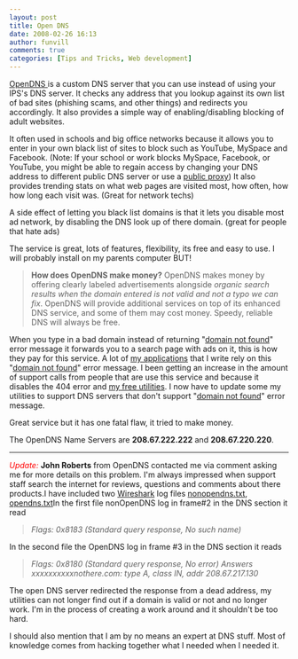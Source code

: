 ```yaml
---
layout: post
title: Open DNS 
date: 2008-02-26 16:13
author: funvill
comments: true
categories: [Tips and Tricks, Web development]
---
```

<a href="http://www.opendns.com/">OpenDNS </a>is a custom DNS server that you can use instead of using your IPS's DNS server.
It checks any address that you lookup against its own list of bad sites (phishing scams, and other things) and redirects you accordingly. It also provides a simple way of enabling/disabling blocking of adult websites.

It often used in schools and big office networks because it allows you to enter in your own black list of sites to block such as YouTube, MySpace and Facebook.  (Note: If your school or work blocks MySpace, Facebook, or YouTube, you might be able to regain access by changing your DNS address to different public DNS server or use a <a href="http://www.google.com/search?hl=en&amp;client=firefox-a&amp;rls=org.mozilla%3Aen-US%3Aofficial&amp;hs=3cT&amp;q=public+Proxy&amp;btnG=Search">public proxy</a>) It also provides trending stats on what web pages are visited most, how often, how how long each visit was. (Great for network techs)

A side effect of letting you black list domains is that it lets you disable most ad network, by disabling the DNS look up of there domain. (great for people that hate ads)

The service is great, lots of features, flexibility, its free and easy to use. I will probably install on my parents computer BUT!
<blockquote><strong>How does OpenDNS make money?</strong>
OpenDNS makes money by offering clearly labeled advertisements alongside <em>organic search results when the domain entered is not valid and not a typo we can fix</em>. OpenDNS will provide additional services on top of its enhanced DNS service, and some of them may cost money. Speedy, reliable DNS will always be free.</blockquote>
When you type in a bad domain instead of returning "<a href="http://en.wikipedia.org/wiki/404_error">domain not found</a>" error message it forwards you to a search page with ads on it, this is how they pay for this service. A lot of <a href="http://www.abluestar.com/blog/utilities/">my applications</a> that I write rely on this "<a href="http://en.wikipedia.org/wiki/404_error">domain not found</a>" error message. I been getting an increase in the amount of support calls from people that are use this service and because it disables the 404 error and <a href="http://www.abluestar.com/blog/utilities/">my free utilities</a>. I now have to update some my utilities to support DNS servers that don't support "<a href="http://en.wikipedia.org/wiki/404_error">domain not found</a>" error message.

Great service but it has one fatal flaw, it tried to make money.

The OpenDNS Name Servers are <strong>208.67.222.222</strong> and <strong>208.67.220.220</strong>.

<hr /> <em style="color: red">Update:
</em><strong>John Roberts</strong> from OpenDNS  contacted me  via comment asking me for more details on this problem. I'm always impressed when support staff search the internet for reviews, questions and comments about there products.I have included two <a href="http://www.wireshark.org/">Wireshark</a> log files <a href="http://www.abluestar.com/blog/wp-content/uploads/2008/02/nonopendns.txt" title="nonopendns.txt">nonopendns.txt</a>, <a href="http://www.abluestar.com/blog/wp-content/uploads/2008/02/opendns.txt" title="opendns.txt">opendns.txt</a>In the first file nonOpenDNS log in frame#2 in the DNS section it read
<blockquote><em>Flags: 0x8183 (Standard query response, No such name)</em></blockquote>
In the second file the OpenDNS log  in frame #3 in the DNS section it reads
<blockquote><em>Flags: 0x8180 (Standard query response, No error)</em>
<em> Answers</em>
<em> xxxxxxxxxxnothere.com: type A, class IN, addr 208.67.217.130</em>
<em> </em></blockquote>
The open DNS server redirected the response from a dead address, my utilities can not longer find out if a domain is valid or not and no longer work. I'm in the process of creating a work around and it shouldn't be too hard.

I should also mention that I am by no means an expert at DNS stuff. Most of knowledge comes from hacking together what I needed when I needed it.
